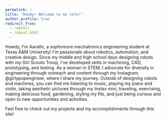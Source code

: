 ```yaml
---
permalink: /
title: "Howdy! Welcome to my site!"
author_profile: true
redirect_from: 
  - /about/
  - /about.html
---
```


Howdy, I'm Aarathi, a sophomore mechatronics engineering student at Texas A&M University! I'm passionate about robotics, automation, and creative design. Since my middle and high school days designing robots with my Girl Scouts Troop, I've developed skills in machining, CAD, prototyping, and testing. As a woman in STEM, I advocate for diversity in engineering through outreach and content through my Instagram, @girlypopengineer, where I share my journey. Outside of designing robots and machines, you can find me listening to music, playing my piano and violin, taking aesthetic pictures through my Instax mini, traveling, exercising, making delicious food, gardening, styling my fits, and just being curious and open to new opportunities and activities.

Feel free to check out my projects and my accomplishments through this site! 
